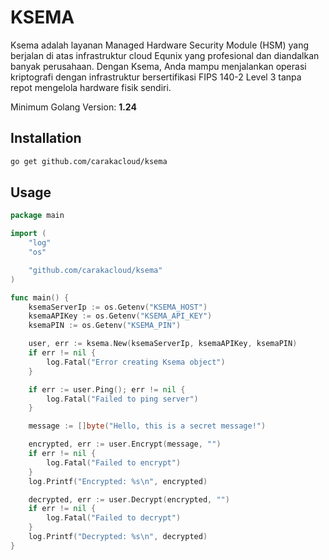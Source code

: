 # KSEMA

Ksema adalah layanan Managed Hardware Security Module (HSM) yang berjalan di atas infrastruktur cloud Equnix yang profesional dan diandalkan banyak perusahaan. Dengan Ksema, Anda mampu menjalankan operasi kriptografi dengan infrastruktur bersertifikasi FIPS 140-2 Level 3 tanpa repot mengelola hardware fisik sendiri.

Minimum Golang Version: **1.24**

## Installation
```bash
go get github.com/carakacloud/ksema
```

## Usage
```go
package main

import (
	"log"
	"os"

	"github.com/carakacloud/ksema"
)

func main() {
	ksemaServerIp := os.Getenv("KSEMA_HOST")
	ksemaAPIKey := os.Getenv("KSEMA_API_KEY")
	ksemaPIN := os.Getenv("KSEMA_PIN")

	user, err := ksema.New(ksemaServerIp, ksemaAPIKey, ksemaPIN)
	if err != nil {
		log.Fatal("Error creating Ksema object")
	}

	if err := user.Ping(); err != nil {
		log.Fatal("Failed to ping server")
	}

	message := []byte("Hello, this is a secret message!")

	encrypted, err := user.Encrypt(message, "")
	if err != nil {
		log.Fatal("Failed to encrypt")
	}
	log.Printf("Encrypted: %s\n", encrypted)

	decrypted, err := user.Decrypt(encrypted, "")
	if err != nil {
		log.Fatal("Failed to decrypt")
	}
	log.Printf("Decrypted: %s\n", decrypted)
}
```